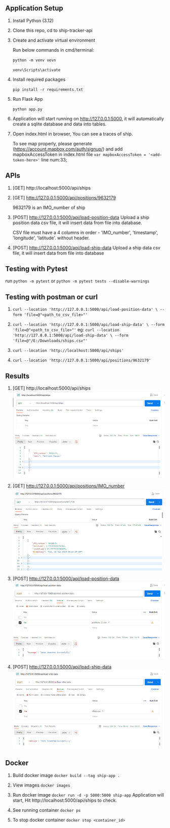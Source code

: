 ## Application Setup
1. Install Python (3.12) 
2. Clone this repo, cd to ship-tracker-api
3. Create and activate virtual environment
    
    Run below commands in cmd/terminal:

    `python -m venv vevn`

    `venv\Scripts\activate`

4. Install required packages

    `pip install -r requirements.txt`

5. Run Flask App

    `python app.py`

6. Application will start running on http://127.0.0.1:5000,
    it will automatically create a sqlite database and data into tables.

7. Open index.html in browser, You can see a traces of ship.

    To see map properly, please generate (https://account.mapbox.com/auth/signup/) and add mapboxAccessToken in index.html file
`var mapboxAccessToken = '<add-token-here>'` line num:33;


## APIs
1. [GET]  http://localhost:5000/api/ships
2. [GET]  http://127.0.0.1:5000/api/positions/9632179
    
    9632179 is an IMO_number of ship

3. [POST] http://127.0.0.1:5000/api/load-position-data
    Upload a ship position data csv file, it will insert data from file into database.

    CSV file must have a 4 columns in order -   'IMO_number', 'timestamp', 'longitude', 'latitude'. without header.
    

4. [POST] http://127.0.0.1:5000/api/load-ship-data
    Upload a ship data csv file, it will insert data from file into database

## Testing with Pytest
run
`python -m pytest` or `python -m pytest tests --disable-warnings `

## Testing with postman or curl
1. `curl --location 'http://127.0.0.1:5000/api/load-position-data' \
--form 'file=@"<path_to_csv_file>"'`

2. `curl --location 'http://127.0.0.1:5000/api/load-ship-data' \
--form 'file=@"<path_to_csv_file>"'`
    eg: `curl --location 'http://127.0.0.1:5000/api/load-ship-data' \
--form 'file=@"/E:/Downloads/ships.csv"'`

3. `curl --location 'http://localhost:5000/api/ships'`

4. `curl --location 'http://127.0.0.1:5000/api/positions/9632179'`

## Results
1. [GET]  http://localhost:5000/api/ships
    ![Alt text](postman/image.png)
2. [GET]  http://127.0.0.1:5000/api/positions/IMO_number
    ![Alt text](postman/image-1.png)

3. [POST] http://127.0.0.1:5000/api/load-position-data
    ![Alt text](postman/image-2.png)

4. [POST] http://127.0.0.1:5000/api/load-ship-data
    ![Alt text](postman/image-3.png)


## Docker

1. Build docker image
    `docker build --tag ship-app .`

2. View images
    `docker images`

3. Run docker image
    `docker run -d -p 5000:5000 ship-app`
    Application will start, Hit  http://localhost:5000/api/ships to check.

4. See running container
    `docker ps`

5. To stop docker container
    `docker stop <container_id>`